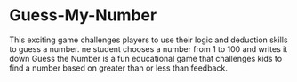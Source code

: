 # Guess-My-Number
This exciting game challenges players to use their logic and deduction skills to guess a number.
ne student chooses a number from 1 to 100 and writes it down 
Guess the Number is a fun educational game that challenges kids to find a number based on greater than or less than feedback.
